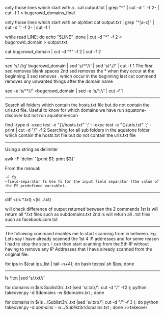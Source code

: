 
only those lines which start with a . 
cat output.txt | grep "^\." | cut -d '.' -f 2- | cut -f 1 > bugcrowd_domains_final


only those lines which start with an alphbet 
cat output.txt |  grep "^\[a-z]" | cut -d '.' -f 2- | cut -f 1

while read LINE; do echo "$LINE" ;done | cut -d "*" -f 2 < bugcrowd_domain > output.txt

cat bugcrowd_domain | cut -d "*" -f 2 | cut -f 2

***********************************************************************************************

sed 's/ //g' bugcrowd_domain | sed 's/^\*//' | sed 's/^\.//' | cut -f 1
The firsr sed removes blank spaces
2nd sed removes the * when they occur at the beginning
3 sed removes . which occur in the beginning 
last cut command removes any unwanted things after the domain name 

sed -e 's/^\*//' <bugcrowd_domain | sed -e 's/^\.//' | cut -f 1
****************************************************************************************
Search all folders which contain the hosts.txt file but do not contain the urls.txt file. 
Useful to know for which domains we have run aquatone-discover but not run aquatone-scan

find -type d -exec test -e "{}/hosts.txt" ';' ! -exec test -e "{}/urls.txt" ';' -print | cut -d "/" -f 2
Searching for all sub folders in the aquatone folder which contain the hosts.txt file but do not contain the urls.txt file

****************************************************************************************************
Using a string as delimiter


awk -F 'delim' '{print $1; print $3}'

From the manual:

    -F fs
    –field-separator fs Use fs for the input field separator (the value of the FS predefined variable).
    
    
    
*********************************************************************************************************************
diff <(ls *.txt) <(ls *.*.txt)

will check difference of output returned between the 2 commands
1st ls will return all *.txt files  such as subdomains.txt
2nd ls will return all *.*.txt files such as facebook.com.txt


***********************************************************************************************************************

The following command enables me to start scanning from in between. 
Eg. Lets say I have already scanned the 1st 4 IP addresses and for some reason I had to stop the scan. 
I can then start scanning from the 5th IP without having to remove any IP Addresses that I have already scanned from the original 
file. 


for ips in  $(cat ips_list | tail -n+4); do bash testssl.sh $ips; done


**********************************************************************************************************************

ls *.txt |sed 's/\.txt//'


for domains in $(ls Sublist3r/*.*.txt |sed 's/\.txt//'| cut -d "/" -f2 ); python takeover.py -d $domains -w $domains.txt ; done



 for domains in $(ls ../Sublist3r/*.*.txt |sed 's/\.txt//'| cut -d "/" -f 3 ); do python takeover.py -d $domains -w ../Sublist3r/$domains.txt ; done  >>takeover


